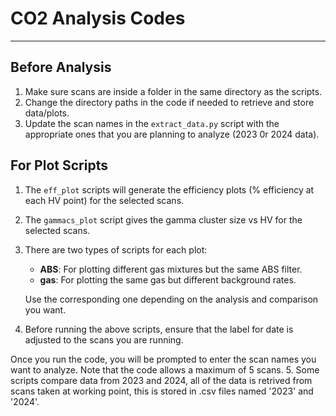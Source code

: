 # CO2 Analysis Codes

---

## Before Analysis

1. Make sure scans are inside a folder in the same directory as the scripts.
2. Change the directory paths in the code if needed to retrieve and store data/plots.
3. Update the scan names in the `extract_data.py` script with the appropriate ones that you are planning to analyze (2023 0r 2024 data).

## For Plot Scripts

1. The `eff_plot` scripts will generate the efficiency plots (% efficiency at each HV point) for the selected scans.
2. The `gammacs_plot` script gives the gamma cluster size vs HV for the selected scans.
3. There are two types of scripts for each plot:
   - **ABS**: For plotting different gas mixtures but the same ABS filter.
   - **gas**: For plotting the same gas but different background rates.
   
   Use the corresponding one depending on the analysis and comparison you want.

4. Before running the above scripts, ensure that the label for date is adjusted to the scans you are running.

Once you run the code, you will be prompted to enter the scan names you want to analyze. Note that the code allows a maximum of 5 scans.
5. Some scripts compare data from 2023 and 2024, all of the data is retrived from scans taken at working point, this is stored in .csv files named '2023' and '2024'.
